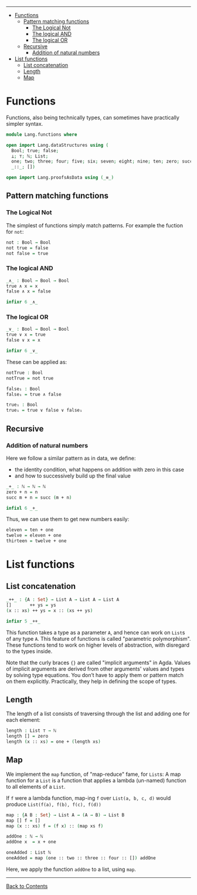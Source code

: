 <!-- START doctoc generated TOC please keep comment here to allow auto update -->
<!-- DON'T EDIT THIS SECTION, INSTEAD RE-RUN doctoc TO UPDATE -->
****

- [Functions](#functions)
  - [Pattern matching functions](#pattern-matching-functions)
    - [The Logical Not](#the-logical-not)
    - [The logical AND](#the-logical-and)
    - [The logical OR](#the-logical-or)
  - [Recursive](#recursive)
    - [Addition of natural numbers](#addition-of-natural-numbers)
- [List functions](#list-functions)
  - [List concatenation](#list-concatenation)
  - [Length](#length)
  - [Map](#map)

<!-- END doctoc generated TOC please keep comment here to allow auto update -->


# Functions

Functions, also being technically types, can sometimes have practically simpler syntax.

```agda
module Lang.functions where

open import Lang.dataStructures using (
  Bool; true; false;
  ⊥; ⊤; ℕ; List;
  one; two; three; four; five; six; seven; eight; nine; ten; zero; succ;
  _::_; [])

open import Lang.proofsAsData using (_≡_)
```

## Pattern matching functions

### The Logical Not

The simplest of functions simply match patterns. For example the fuction for `not`:

```agda
not : Bool → Bool
not true = false
not false = true
```

### The logical AND

```agda
_∧_ : Bool → Bool → Bool
true ∧ x = x
false ∧ x = false

infixr 6 _∧_
```

### The logical OR

```agda
_∨_ : Bool → Bool → Bool
true ∨ x = true
false ∨ x = x

infixr 6 _∨_
```

These can be applied as:

```agda
notTrue : Bool
notTrue = not true

false₁ : Bool
false₁ = true ∧ false

true₁ : Bool
true₁ = true ∨ false ∨ false₁
```

## Recursive

### Addition of natural numbers

Here we follow a similar pattern as in data, we define:

- the identity condition, what happens on addition with zero in this case
- and how to successively build up the final value

```agda
_+_ : ℕ → ℕ → ℕ
zero + n = n
succ m + n = succ (m + n)

infixl 6 _+_
```
Thus, we can use them to get new numbers easily:

```agda
eleven = ten + one
twelve = eleven + one
thirteen = twelve + one
```

# List functions

## List concatenation

```agda
_++_ : {A : Set} → List A → List A → List A
[]       ++ ys = ys
(x :: xs) ++ ys = x :: (xs ++ ys)

infixr 5 _++_
```

This function takes a type as a parameter `A`, and hence can work on `List`s of any type `A`. This feature of functions is called "parametric polymorphism". These functions tend to work on higher levels of abstraction, with disregard to the types inside.

Note that the curly braces `{}` are called "implicit arguments" in Agda. Values of implicit arguments are derived from other arguments' values and types by solving type equations. You don’t have to apply them or pattern match on them explicitly. Practically, they help in defining the scope of types.

## Length

The length of a list consists of traversing through the list and adding one for each element:

```agda
length : List ⊤ → ℕ
length [] = zero
length (x :: xs) = one + (length xs)
```

## Map

We implement the `map` function, of "map-reduce" fame, for `List`s:
A map function for a `List` is a function that applies a lambda (un-named) function to all elements of a `List`.

If `f` were a lambda function, map-ing `f` over `List(a, b, c, d)` would produce `List(f(a), f(b), f(c), f(d))`

```agda
map : {A B : Set} → List A → (A → B) → List B
map [] f = []
map (x :: xs) f = (f x) :: (map xs f)
```

```agda
addOne : ℕ → ℕ
addOne x  = x + one

oneAdded : List ℕ
oneAdded = map (one :: two :: three :: four :: []) addOne
```
Here, we apply the function `addOne` to a list, using `map`.

****
[Back to Contents](./contents.html)
